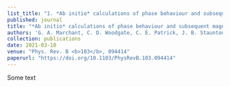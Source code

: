 ```yaml
---
list_title: "1. *Ab initio* calculations of phase behaviour and subsequent magnetostriciton in Fe$_{1−x}$Ga$_x$ within the disordered local moment picture"
published: journal
title: "*Ab initio* calculations of phase behaviour and subsequent magnetostriciton in Fe$_{1−x}$Ga$_x$ within the disordered local moment picture"
authors: 'G. A. Marchant, C. D. Woodgate, C. E. Patrick, J. B. Staunton'
collection: publications
date: 2021-03-10
venue: "Phys. Rev. B <b>103</b>, 094414"
paperurl: "https://doi.org/10.1103/PhysRevB.103.094414"
---
```


Some text
